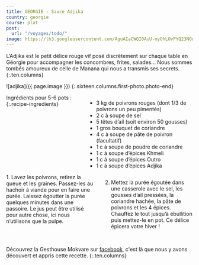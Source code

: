 ```yaml
---
title: GEORGIE - Sauce Adjika
country: georgie
course: plat
post:
  url: "/voyages/todo/"
image: https://lh3.googleusercontent.com/AguAIaCWQI0AuU-oyOhLOvPYQ23NOnM1gqVLteKhJoRu_JcWg9h3TuCHexZW7-HmAiK6QoQOXW4q1AE4Z0GsBq3Tp3IG3-QCTnatvk0JhAYTsIOBvQhc5SjOKD_qVE44_WJBrbqdroWR9GM1mjXrIlfvU5_Ih_9_VwkFydrJghD2HYQZegvAYcHuTyQbhjMLJIBkc2sgJmeNE5E8lf5UKZ_ugY6ctxXE_99STom6qtIwRKI8MOrrF8D_FgMUOSMt9nShaqzQMGX1AZe_R8FCg070RoWB4s7QI6YVaBnKsMokFceJlMTRfGeHuCj2yln1TbxDbmDQ1NGPT40_JgvCVgfMvxiccoSkKaIbTf-_LFV7Y0Fa2OUtk7QlZXSCyu2hj87Q7PTJIuQu8WIo6b2JK-LbVuXf27RCgfM4RM0Ie4PnIigzLhkXlp4zirx0-f94BYY2MLWsBGW5Ttq68AkVhCzNTRoG3W4XRa5-elFwxTALuMAcgaAtH-d81s0BUhKzO3z4uH7H-oOHKcOHppslPksFBKcdRnYU1qbboSdLbX6jG-MiPIQOlNkOl7AaNyw6zClvcNme20dkF49NJbBrJNNogMbYeoHithwx4XPn2dWd0BZpCtwAtJkMhkMrtr0IGBSiZePIe4UcQIUnH5sKkeI90HBkik4Zr6ZU5w_UmL48jMQNG2ntstB3ZWrA9cfo-VLGTQARXIYGm707vYV9WMeE14fHr82D0kt8gMRkObWGq0Zy=w900
---
```


L’Adjika est le petit délice rouge vif posé discrètement sur chaque table en Géorgie pour accompagner les concombres, frites, salades... Nous sommes tombés amoureux de celle de Manana qui nous a transmis ses secrets.
{:.ten.columns}

<!--fin extrait-->

![adjika]({{ page.image }})
{:.sixteen.columns.first-photo.photo-end}

<div class="four columns" markdown="1">
Ingrédients pour 5-6 pots :
{:.recipe-ingredients}

- 3 kg de poivrons rouges (dont 1/3 de poivrons un peu pimentés)
- 2 c à soupe de sel
- 5 têtes d’ail (soit environ 50 gousses)
- 1 gros bouquet de coriandre
- 4 c à soupe de pâte de poivron (facultatif)
- 1 c à soupe de poudre de coriandre
- 1 c à soupe d’épices Khmeli
- 1 c à soupe d’épices Outro
- 1 c à soupe d’épices Adjika
</div>

<div class="ten columns" markdown="1">
1. Lavez les poivrons, retirez la queue et les graines. Passez-les au hachoir à viande pour en faire une purée. Laissez égoutter la purée quelques minutes dans une passoire. Le jus peut être utilisé pour autre chose, ici nous n’utilisons que la pulpe.

2. Mettez la purée égoutée dans une casserole avec le sel, les gousses d’ail pressées, la coriandre hachée, la pâte de poivrons et les 4 épices. Chauffez le tout jusqu’à ébullition puis mettez-le en pot. Ce délice épicera votre hiver !
</div>

<div class="sixteen columns">
</div>

<div class="four columns">
&nbsp;
</div>

Découvrez la Gesthouse Mokvare sur [facebook](https://www.facebook.com/Mokvare/), c'est là que nous y avons découvert et appris cette recette.
{:.ten.columns}
